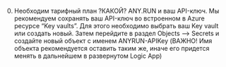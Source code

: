 0. Необходим тарифный план ?КАКОЙ? ANY.RUN и ваш API-ключ. Мы рекомендуем сохранять ваш API-ключ во встроенном в Azure ресурсе “Key vaults”. Для этого необходимо выбрать ваш Key vault или создать новый. Затем перейдите в раздел Objects --> Secrets и создайте новый объект с именем ANYRUN-APIKey (ВАЖНО! Имя объекта рекомендуется оставить таким же, иначе его придется менять в дальнейшем в развернутом Logic App) 
